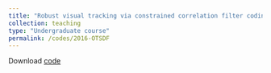 ```yaml
---
title: "Robust visual tracking via constrained correlation filter coding"
collection: teaching
type: "Undergraduate course"
permalink: /codes/2016-OTSDF
---
```


Download [code](http://www.lfhsgre.org/publication/OTSDF)
